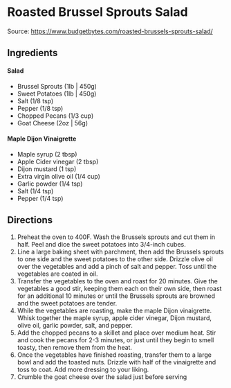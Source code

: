 # Roasted Brussel Sprouts Salad

Source: https://www.budgetbytes.com/roasted-brussels-sprouts-salad/

## Ingredients

#### Salad

- Brussel Sprouts (1lb | 450g)
- Sweet Potatoes (1lb | 450g)
- Salt (1/8 tsp)
- Pepper (1/8 tsp)
- Chopped Pecans (1/3 cup)
- Goat Cheese (2oz | 56g)

#### Maple Dijon Vinaigrette

- Maple syrup (2 tbsp)
- Apple Cider vinegar (2 tbsp)
- Dijon mustard (1 tsp)
- Extra virgin olive oil (1/4 cup)
- Garlic powder (1/4 tsp)
- Salt (1/4 tsp)
- Pepper (1/4 tsp)

## Directions

1. Preheat the oven to 400F. Wash the Brussels sprouts and cut them in half. Peel and dice the sweet potatoes into 3/4-inch cubes.
2. Line a large baking sheet with parchment, then add the Brussels sprouts to one side and the sweet potatoes to the other side. Drizzle olive oil over the vegetables and add a pinch of salt and pepper. Toss until the vegetables are coated in oil.
3. Transfer the vegetables to the oven and roast for 20 minutes. Give the vegetables a good stir, keeping them each on their own side, then roast for an additional 10 minutes or until the Brussels sprouts are browned and the sweet potatoes are tender.
4. While the vegetables are roasting, make the maple Dijon vinaigrette. Whisk together the maple syrup, apple cider vinegar, Dijon mustard, olive oil, garlic powder, salt, and pepper.
5. Add the chopped pecans to a skillet and place over medium heat. Stir and cook the pecans for 2-3 minutes, or just until they begin to smell toasty, then remove them from the heat.
6. Once the vegetables have finished roasting, transfer them to a large bowl and add the toasted nuts. Drizzle with half of the vinaigrette and toss to coat. Add more dressing to your liking.
7. Crumble the goat cheese over the salad just before serving
